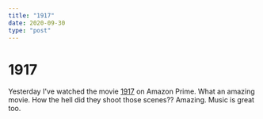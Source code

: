```yaml
---
title: "1917"
date: 2020-09-30
type: "post"
---
```


# 1917

Yesterday I've watched the movie <a href="https://www.imdb.com/title/tt8579674/">1917</a> on Amazon Prime. What an amazing movie. How the hell did they shoot those scenes?? Amazing. Music is great too.
